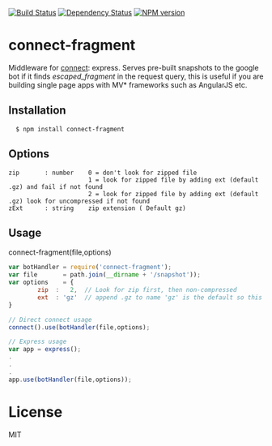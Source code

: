 [![Build Status](https://secure.travis-ci.org/Todd-Werelius/connect-fragment.png)](http://travis-ci.org/Todd-Werelius/fragment-static)
[![Dependency Status](https://gemnasium.com/Todd-Werelius/connect-fragment.png)](https://gemnasium.com/Todd-Werelius/fragment-static)
[![NPM version](https://badge.fury.io/js/connect-fragment.png)](http://badge.fury.io/js/connect-fragment)

# connect-fragment

Middleware for [connect][]: express.  Serves pre-built snapshots to the google bot if it finds
_escaped_fragment_ in the request query, this is useful if you are building single page apps with MV*
frameworks such as AngularJS etc.

## Installation

	  $ npm install connect-fragment

## Options
    zip       : number    0 = don't look for zipped file
                          1 = look for zipped file by adding ext (default .gz) and fail if not found
                          2 = look for zipped file by adding ext (default .gz) look for uncompressed if not found
    zExt      : string    zip extension ( Default gz)


## Usage

connect-fragment(file,options)


```javascript
var botHandler = require('connect-fragment');
var file       = path.join(__dirname + '/snapshot'));
var options    = {
        zip  :   2,  // Look for zip first, then non-compressed
        ext  : 'gz'  // append .gz to name 'gz' is the default so this is not nessecary unless you use something else
}

// Direct connect usage
connect().use(botHandler(file,options);

// Express usage
var app = express();
.
.
.
app.use(botHandler(file,options));

```

# License

MIT

[connect]: http://www.senchalabs.org/connect
[connect static]: http://www.senchalabs.org/connect/static.html
